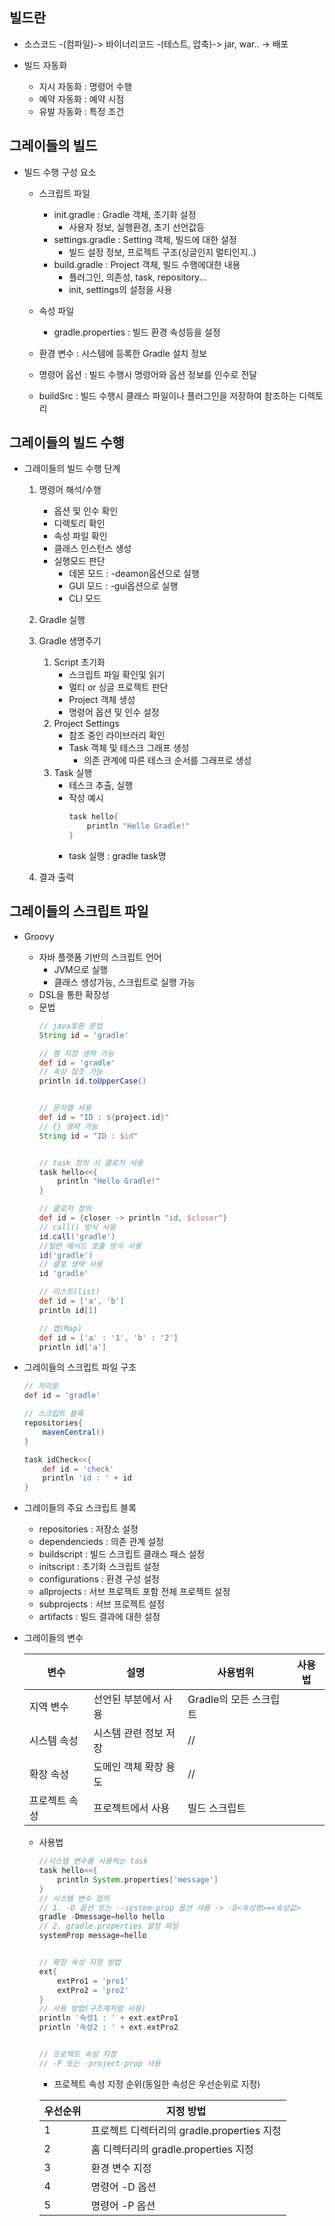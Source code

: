 ## 빌드란
- 소스코드 -(컴파일)-> 바이너리코드 -(테스트, 압축)-> jar, war.. -> 배포

- 빌드 자동화
    - 지시 자동화 : 명령어 수행
    - 예약 자동화 : 예약 시점
    - 유발 자동화 : 특정 조건

## 그레이들의 빌드
- 빌드 수행 구성 요소
    - 스크립트 파일
        - init.gradle : Gradle 객체, 초기화 설정
            - 사용자 정보, 실행환경, 초기 선언값등
        - settings.gradle : Setting 객체, 빌드에 대한 설정
            - 빌드 설정 정보, 프로젝트 구조(싱글인지 멀티인지..)
        - build.gradle : Project 객체, 빌드 수행에대한 내용
            - 플러그인, 의존성, task, repository...
            - init, settings의 설정을 사용

    - 속성 파일
        - gradle.properties : 빌드 환경 속성등을 설정

    - 환경 변수 : 시스템에 등록한 Gradle 설치 정보
    - 명령어 옵션 : 빌드 수행시 명령어와 옵션 정보를 인수로 전달
    - buildSrc : 빌드 수행시 클래스 파일이나 플러그인을 저장하여 참조하는 디렉토리


## 그레이들의 빌드 수행
- 그레이들의 빌드 수행 단계
    1. 명령어 해석/수행
        - 옵션 및 인수 확인
        - 디렉토리 확인
        - 속성 파일 확인
        - 클래스 인스턴스 생성
        - 실행모드 판단
            - 데몬 모드 : -deamon옵션으로 실행
            - GUI 모드 : -gui옵션으로 실행
            - CLI 모드
    2. Gradle 실행
    3. Gradle 생명주기
        1. Script 초기화
            - 스크립트 파일 확인및 읽기
            - 멀티 or 싱글 프로젝트 판단
            - Project 객체 생성
            - 명령어 옵션 및 인수 설정
        2. Project Settings
            - 참조 중인 라이브러리 확인
            - Task 객체 및 테스크 그래프 생성
                - 의존 관계에 따른 테스크 순서를 그래프로 생성
        3. Task 실행
            - 테스크 추출, 실행
            - 작성 예시
                ```gradle
                task hello{
                    println "Hello Gradle!"
                }
                ```
            - task 실행 : gradle task명
            
    4. 결과 출력

## 그레이들의 스크립트 파일
- Groovy
    - 자바 플랫폼 기반의 스크립트 언어
        - JVM으로 실행
        - 클래스 생성가능, 스크립트로 실행 가능
    - DSL을 통한 확장성
    - 문법
        ```groovy
        // java호환 문법
        String id = 'gradle' 

        // 형 지정 생략 가능 
        def id = 'gradle'       
        // 속성 참조 가능
        println id.toUpperCase()


        // 문자열 사용
        def id = "ID : ${project.id}"
        // {} 생략 가능
        String id = "ID : $id" 


        // task 정의 시 클로저 사용
        task hello<<{
            println "Hello Gradle!" 
        }

        // 클로저 정의
        def id = {closer -> println "id, $closer"}
        // call() 방식 사용
        id.call('gradle')
        //일반 메서드 호출 방식 사용
        id('gradle')
        // 괄호 생략 사용
        id 'gradle'

        // 리스트(list)
        def id = ['a', 'b']
        println id[1]

        // 맵(Map)
        def id = ['a' : '1', 'b' : '2']
        println id['a']
        ```

- 그레이들의 스크립트 파일 구조
    ```groovy
    // 처리문
    def id = 'gradle'

    // 스크립트 블록
    repositories{
        mavenCentral()
    }

    task idCheck<<{
        def id = 'check'
        println 'id : ' + id
    }
    ```

- 그레이들의 주요 스크립트 블록
    - repositories : 저장소 설정
    - dependencieds : 의존 관계 설정
    - buildscript : 빌드 스크립트 클래스 패스 설정
    - initscript : 초기화 스크립트 설정
    - configurations : 환경 구성 설정
    - allprojects : 서브 프로젝트 포함 전체 프로젝트 설정
    - subprojects : 서브 프로젝트 설정
    - artifacts : 빌드 결과에 대한 설정

- 그레이들의 변수

    |변수|설명|사용범위|사용법|
    |-|-|-|-|
    |지역 변수|선언된 부분에서 사용|Gradle의 모든 스크립트|
    |시스템 속성|시스템 관련 정보 저장|//|
    |확장 속성|도메인 객체 확장 용도|//|
    |프로젝트 속성|프로젝트에서 사용|빌드 스크립트|

    - 사용법
        ```groovy
        //시스템 변수를 사용하는 task
        task hello<<{
            println System.properties['message']
        }
        // 시스템 변수 정의
        // 1. -D 옵션 또는 --system-prop 옵션 사용 -> -D<속성명>=<속성값>
        gradle -Dmessage=hello hello
        // 2. gradle.properties 설정 파일
        systemProp message=hello

        
        // 확장 속성 지정 방법
        ext{
            extPro1 = 'pro1'
            extPro2 = 'pro2'
        }
        // 사용 방법(구조체처럼 사용)
        println '속성1 : ' + ext.extPro1
        println '속성2 : ' + ext.extPro2


        // 프로젝트 속성 지정
        // -P 또는 -project-prop 사용
        ```
        - 프로젝트 속성 지정 순위(동일한 속성은 우선순위로 지정)

        |우선순위|지정 방법|
        |-|-|
        |1|프로젝트 디렉터리의 gradle.properties 지정|
        |2|홈 디렉터리의 gradle.properties 지정|
        |3|환경 변수 지정|
        |4|명령어 -D 옵션|
        |5|명령어 -P 옵션|